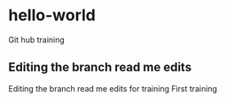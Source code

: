 # hello-world
Git hub training
## Editing the branch read me edits
Editing the branch read me edits for training
First training
